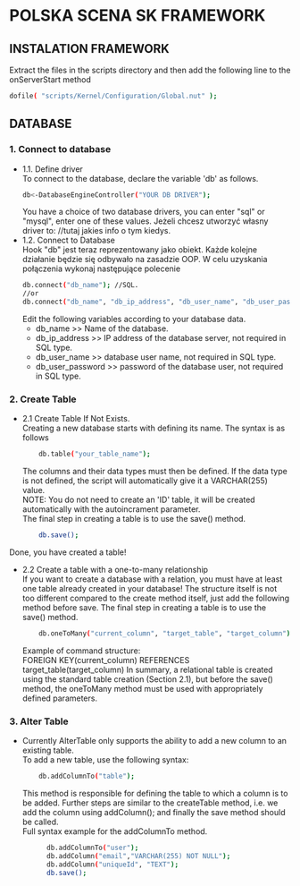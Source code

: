 # POLSKA SCENA SK FRAMEWORK

## INSTALATION FRAMEWORK
Extract the files in the scripts directory and then add the following line to the onServerStart method

```bash
dofile( "scripts/Kernel/Configuration/Global.nut" );
```

## DATABASE
### 1. Connect to database
* 1.1. Define driver <br>
  To connect to the database, declare the variable 'db' as follows.
  ```bash
  db<-DatabaseEngineController("YOUR DB DRIVER");
  ```
  You have a choice of two database drivers, you can enter "sql" or "mysql", enter one of these values.
  Jeżeli chcesz utworzyć własny driver to:
  //tutaj jakies info o tym kiedys.
* 1.2. Connect to Database<br>
  Hook "db" jest teraz reprezentowany jako obiekt. Każde kolejne działanie będzie się odbywało na zasadzie OOP.
  W celu uzyskania połączenia wykonaj następujące polecenie
  ```bash
  db.connect("db_name"); //SQL.
  //or
  db.connect("db_name", "db_ip_address", "db_user_name", "db_user_password");//MYSQL
  ```
  Edit the following variables according to your database data.
  * db_name >> Name of the database.
  * db_ip_address >> IP address of the database server, not required in SQL type. 
  * db_user_name >> database user name, not required in SQL type. 
  * db_user_password >> password of the database user, not required in SQL type.
### 2. Create Table
* 2.1 Create Table If Not Exists.<br>
Creating a new database starts with defining its name. The syntax is as follows
    ```bash
        db.table("your_table_name");
    ```
    The columns and their data types must then be defined. If the data type is not defined, the script will automatically give it a VARCHAR(255) value. 
<br>NOTE: You do not need to create an 'ID' table, it will be created automatically with the autoincrament parameter.
<br>The final step in creating a table is to use the save() method.   
  ```bash
      db.save();
  ```
Done, you have created a table!

* 2.2 Create a table with a one-to-many relationship<br>
  If you want to create a database with a relation, you must have at least one table already created in your database!
  The structure itself is not too different compared to the create method itself, just add the following method before save.
  The final step in creating a table is to use the save() method.
  ```bash
      db.oneToMany("current_column", "target_table", "target_column");
  ```
  Example of command structure:<br>FOREIGN KEY(current_column) REFERENCES target_table(target_column)
  In summary, a relational table is created using the standard table creation (Section 2.1), but before the save() method, the oneToMany method must be used with appropriately defined parameters.
### 3. Alter Table
* Currently AlterTable only supports the ability to add a new column to an existing table. 
<br>To add a new table, use the following syntax:
    ```bash
        db.addColumnTo("table");
    ```
  This method is responsible for defining the table to which a column is to be added. 
Further steps are similar to the createTable method, i.e. we add the column using addColumn(); and finally the save method should be called.
<br>Full syntax example for the addColumnTo method.
  ```bash
        db.addColumnTo("user");
        db.addColumn("email","VARCHAR(255) NOT NULL");
        db.addColumn("uniqueId", "TEXT");
        db.save();
    ```
